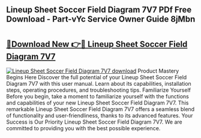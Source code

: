 ## Lineup Sheet Soccer Field Diagram 7V7 PDf Free Download - Part-vYc Service Owner Guide 8jMbn

# <h2><a href="http://dft1y1i.blite.top/?on=Lineup+Sheet+Soccer+Field+Diagram+7V7">🔗Download New 👉🔴 Lineup Sheet Soccer Field Diagram 7V7</a></h2>

[![Lineup Sheet Soccer Field Diagram 7V7 download](https://i.imgur.com/lujVjoI.png)](http://dft1y1i.blite.top/?on=Lineup+Sheet+Soccer+Field+Diagram+7V7)
Product Mastery Begins Here Discover the full potential of your Lineup Sheet Soccer Field Diagram 7V7 with this user manual. Learn about its capabilities, installation steps, operating procedures, and troubleshooting tips. Familiarize Yourself Before you begin, take a moment to familiarize yourself with the functions and capabilities of your new Lineup Sheet Soccer Field Diagram 7V7. This remarkable Lineup Sheet Soccer Field Diagram 7V7 offers a seamless blend of functionality and user-friendliness, thanks to its advanced features. Your Success is Our Priority Lineup Sheet Soccer Field Diagram 7V7. We are committed to providing you with the best possible experience.
